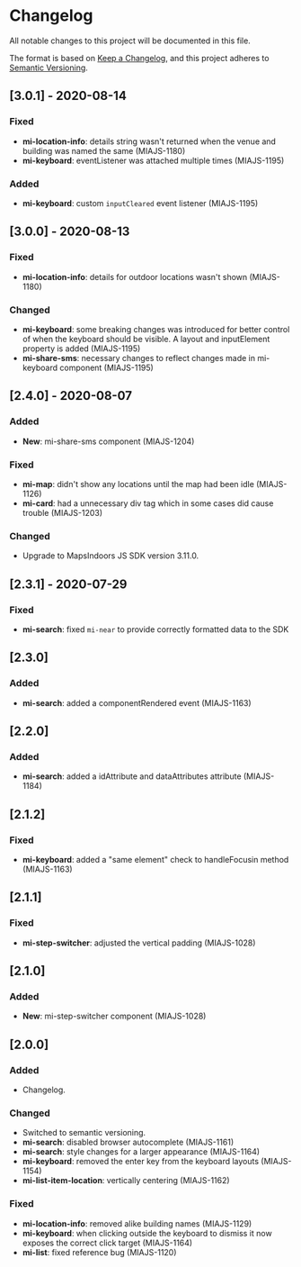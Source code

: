 # Changelog

All notable changes to this project will be documented in this file.

The format is based on [Keep a Changelog](https://keepachangelog.com/en/1.0.0/),
and this project adheres to [Semantic Versioning](https://semver.org/spec/v2.0.0.html).

## [3.0.1] - 2020-08-14

### Fixed

- **mi-location-info**: details string wasn't returned when the venue and building was named the same (MIAJS-1180)
- **mi-keyboard**: eventListener was attached multiple times (MIAJS-1195)

### Added

- **mi-keyboard**: custom `inputCleared` event listener (MIAJS-1195)

## [3.0.0] - 2020-08-13

### Fixed

- **mi-location-info**: details for outdoor locations wasn't shown (MIAJS-1180)

### Changed

- **mi-keyboard**: some breaking changes was introduced for better control of when the keyboard should be visible. A layout and inputElement property is added (MIAJS-1195)
- **mi-share-sms**: necessary changes to reflect changes made in mi-keyboard component (MIAJS-1195)

## [2.4.0] - 2020-08-07

### Added

- **New**: mi-share-sms component (MIAJS-1204)

### Fixed

- **mi-map**: didn't show any locations until the map had been idle (MIAJS-1126)
- **mi-card**: had a unnecessary div tag which in some cases did cause trouble (MIAJS-1203)

### Changed

- Upgrade to MapsIndoors JS SDK version 3.11.0.

## [2.3.1] - 2020-07-29

### Fixed

- **mi-search**: fixed `mi-near` to provide correctly formatted data to the SDK

## [2.3.0]

### Added

- **mi-search**: added a componentRendered event (MIAJS-1163)

## [2.2.0]

### Added

- **mi-search**: added a idAttribute and dataAttributes attribute (MIAJS-1184)

## [2.1.2]

### Fixed

- **mi-keyboard**: added a "same element" check to handleFocusin method (MIAJS-1163)

## [2.1.1]

### Fixed

- **mi-step-switcher**: adjusted the vertical padding (MIAJS-1028)

## [2.1.0]

### Added

- **New**: mi-step-switcher component (MIAJS-1028)

## [2.0.0]

### Added

- Changelog.

### Changed

- Switched to semantic versioning.
- **mi-search**: disabled browser autocomplete (MIAJS-1161)
- **mi-search**: style changes for a larger appearance (MIAJS-1164)
- **mi-keyboard**: removed the enter key from the keyboard layouts (MIAJS-1154)
- **mi-list-item-location**: vertically centering (MIAJS-1162)

### Fixed

- **mi-location-info**: removed alike building names (MIAJS-1129)
- **mi-keyboard**: when clicking outside the keyboard to dismiss it now exposes the correct click target (MIAJS-1164)
- **mi-list**: fixed reference bug (MIAJS-1120)

